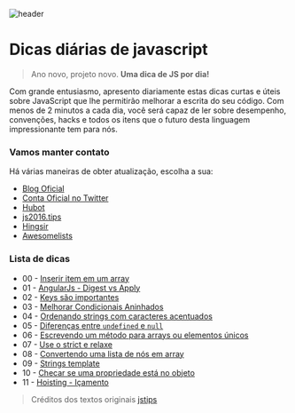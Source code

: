 ![header](https://raw.githubusercontent.com/loverajoel/jstips/gh-pages/resources/jstips-header-blog.gif)

# Dicas diárias de javascript
> Ano novo, projeto novo. **Uma dica de JS por dia!**

Com grande entusiasmo, apresento diariamente estas dicas curtas e úteis sobre JavaScript que lhe permitirão melhorar a escrita do seu código. Com menos de 2 minutos a cada dia, você será capaz de ler sobre desempenho, convenções, hacks e todos os itens que o futuro desta linguagem impressionante tem para nós.

### Vamos manter contato

Há várias maneiras de obter atualização, escolha a sua:

- [Blog Oficial](http://www.jstips.co)
- [Conta Oficial no Twitter](https://twitter.com/tips_js)
- [Hubot](https://github.com/dggriffin/hubot-jstips)
- [js2016.tips](http://js2016.tips/)
- [Hingsir](http://hingsir.com/jstips-site/dist/tips/)
- [Awesomelists](https://awesomelists.top/#/repos/loverajoel/jstips)

### Lista de dicas

- 00 - [Inserir item em um array](https://github.com/hevertoncastro/dicas-js/blob/master/_posts/inserir-item-em-um-array.md)
- 01 - [AngularJs - Digest vs Apply](https://github.com/hevertoncastro/dicas-js/blob/master/_posts/angularjs-digest-vs-apply.md)
- 02 - [Keys são importantes](https://github.com/hevertoncastro/dicas-js/blob/master/_posts/keys-sao-importantes-react.md)
- 03 - [Melhorar Condicionais Aninhados](https://github.com/hevertoncastro/dicas-js/blob/master/_posts/melhorar-condicionais-aninhados.md)
- 04 - [Ordenando strings com caracteres acentuados](https://github.com/hevertoncastro/dicas-js/blob/master/_posts/ordenando-strings-com-caracteres-acentuados.md)
- 05 - [Diferenças entre `undefined` e `null`](https://github.com/hevertoncastro/dicas-js/blob/master/_posts/diferencas-entre-undefined-e-null.md)
- 06 - [Escrevendo um método para arrays ou elementos únicos](https://github.com/hevertoncastro/dicas-js/blob/master/_posts/escrevendo-um-unico-metodo-tanto-para-arrays-quanto-para-elementos-unicos.md)
- 07 - [Use o strict e relaxe](https://github.com/hevertoncastro/dicas-js/blob/master/_posts/use-strict-e-relaxe.md)
- 08 - [Convertendo uma lista de nós em array](https://github.com/hevertoncastro/dicas-js/blob/master/_posts/convertendo-uma-lista-de-nos-em-array.md)
- 09 - [Strings template](https://github.com/hevertoncastro/dicas-js/blob/master/_posts/strings-template.md)
- 10 - [Checar se uma propriedade está no objeto](https://github.com/hevertoncastro/dicas-js/blob/master/_posts/checar-se-uma-propriedade-esta-no-objeto.md)
- 11 - [Hoisting - Içamento](https://github.com/hevertoncastro/dicas-js/blob/master/_posts/hoisting.md)

> Créditos dos textos originais [jstips](https://github.com/loverajoel/jstips)
